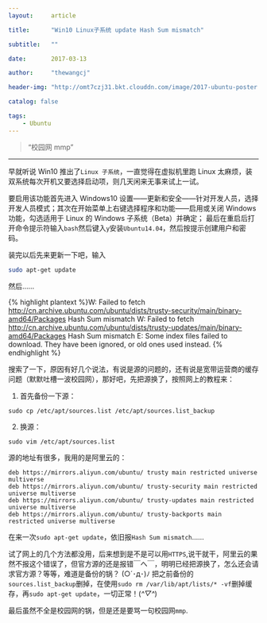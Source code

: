 ```yaml
---
layout:     article

title:      "Win10 Linux子系统 update Hash Sum mismatch"

subtitle:   ""

date:       2017-03-13

author:     "thewangcj"

header-img: "http://omt7czj31.bkt.clouddn.com/image/2017-ubuntu-poster.jpg"

catalog: false

tags:
    - Ubuntu
---
```


> “校园网 mmp”

---

早就听说 Win10 推出了`Linux 子系统`，一直觉得在虚拟机里跑 Linux 太麻烦，装双系统每次开机又要选择启动项，则几天闲来无事来试上一试。
<!--more-->

要启用该功能首先进入 Windows10 设置——更新和安全——针对开发人员，选择开发人员模式；其次在开始菜单上右键选择程序和功能——启用或关闭 Windows 功能，勾选适用于 Linux 的 Windows 子系统（Beta）并确定；
最后在重启后打开命令提示符输入`bash`然后键入`y`安装`Ubuntu14.04`，然后按提示创建用户和密码。

装完以后先来更新一下吧，输入
```sh
sudo apt-get update
```

然后……

{% highlight plantext %}W: Failed to fetch http://cn.archive.ubuntu.com/ubuntu/dists/trusty-security/main/binary-amd64/Packages  Hash Sum mismatch
W: Failed to fetch http://cn.archive.ubuntu.com/ubuntu/dists/trusty-updates/main/binary-amd64/Packages  Hash Sum mismatch
E: Some index files failed to download. They have been ignored, or old ones used instead.
{% endhighlight %}

搜索了一下，原因有好几个说法，有说是源的问题的，还有说是宽带运营商的缓存问题（默默吐槽一波校园网），那好吧，先把源换了，按照网上的教程来：

1. 首先备份一下源：
```shell
sudo cp /etc/apt/sources.list /etc/apt/sources.list_backup
```

2. 换源：
```shell
sudo vim /etc/apt/sources.list
```

源的地址有很多，我用的是阿里云的：
```shell
deb https://mirrors.aliyun.com/ubuntu/ trusty main restricted universe multiverse
deb https://mirrors.aliyun.com/ubuntu/ trusty-security main restricted universe multiverse
deb https://mirrors.aliyun.com/ubuntu/ trusty-updates main restricted universe multiverse
deb https://mirrors.aliyun.com/ubuntu/ trusty-backports main restricted universe multiverse
```

在来一次`sudo apt-get update`，依旧报`Hash Sum mismatch`……

试了网上的几个方法都没用，后来想到是不是可以用`HTTPS`,说干就干，阿里云的果然不报这个错误了，但官方源的还是报错￣へ￣，明明已经把源换了，怎么还会请求官方源？等等，难道是备份的锅？ (○´･д･)ﾉ 把之前备份的`sources.list_backup`删掉，在使用`sudo rm /var/lib/apt/lists/* -vf`删掉缓存，再`sudo apt-get update`，一切正常！(*^▽^*)

最后虽然不全是校园网的锅，但是还是要骂一句校园网`mmp`.

